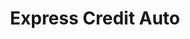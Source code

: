 ---
title: "Express Credit Auto"
url: /tulsa/express-credit-auto-south-memorial-drive-east/
shop: car
---